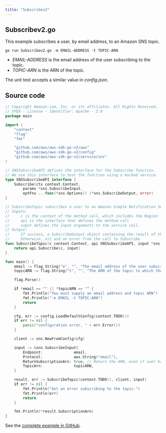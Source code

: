 ```yaml
---
title: "Subscribev2"
---
```

## Subscribev2.go

This example subscribes a user, by email address, to an Amazon SNS topic.

`go run Subscribev2.go -m EMAIL-ADDRESS -t TOPIC-ARN`

- _EMAIL-ADDRESS_ is the email address of the user subscribing to the topic.
- _TOPIC-ARN_ is the ARN of the topic.

The unit test accepts a similar value in _config.json_.

## Source code

```go
// Copyright Amazon.com, Inc. or its affiliates. All Rights Reserved.
// SPDX - License - Identifier: Apache - 2.0
package main

import (
	"context"
	"flag"
	"fmt"

	"github.com/aws/aws-sdk-go-v2/aws"
	"github.com/aws/aws-sdk-go-v2/config"
	"github.com/aws/aws-sdk-go-v2/service/sns"
)

// SNSSubscribeAPI defines the interface for the Subscribe function.
// We use this interface to test the function using a mocked service.
type SNSSubscribeAPI interface {
	Subscribe(ctx context.Context,
		params *sns.SubscribeInput,
		optFns ...func(*sns.Options)) (*sns.SubscribeOutput, error)
}

// SubscribeTopic subscribes a user to an Amazon Simple Notification Service (Amazon SNS) topic by their email address
// Inputs:
//     c is the context of the method call, which includes the Region
//     api is the interface that defines the method call
//     input defines the input arguments to the service call.
// Output:
//     If success, a SubscribeOutput object containing the result of the service call and nil
//     Otherwise, nil and an error from the call to Subscribe
func SubscribeTopic(c context.Context, api SNSSubscribeAPI, input *sns.SubscribeInput) (*sns.SubscribeOutput, error) {
	return api.Subscribe(c, input)
}

func main() {
	email := flag.String("e", "", "The email address of the user subscribing to the topic")
	topicARN := flag.String("t", "", "The ARN of the topic to which the user subscribes")

	flag.Parse()

	if *email == "" || *topicARN == "" {
		fmt.Println("You must supply an email address and topic ARN")
		fmt.Println("-e EMAIL -t TOPIC-ARN")
		return
	}

	cfg, err := config.LoadDefaultConfig(context.TODO())
	if err != nil {
		panic("configuration error, " + err.Error())
	}

	client := sns.NewFromConfig(cfg)

	input := &sns.SubscribeInput{
		Endpoint:              email,
		Protocol:              aws.String("email"),
		ReturnSubscriptionArn: true, // Return the ARN, even if user has yet to confirm
		TopicArn:              topicARN,
	}

	result, err := SubscribeTopic(context.TODO(), client, input)
	if err != nil {
		fmt.Println("Got an error subscribing to the topic:")
		fmt.Println(err)
		return
	}

	fmt.Println(*result.SubscriptionArn)
}

```

See the [complete example in GitHub](https://github.com/awsdocs/aws-doc-sdk-examples/blob/master/gov2/sns/Subscribe/Subscribev2.go).
